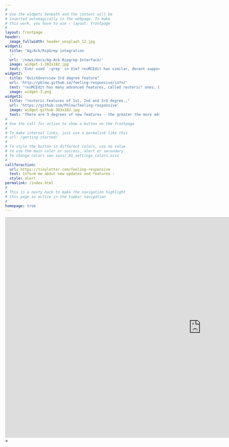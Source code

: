 ```yaml
---
#
# Use the widgets beneath and the content will be
# inserted automagically in the webpage. To make
# this work, you have to use › layout: frontpage
#
layout: frontpage
header:
  image_fullwidth: header_unsplash_12.jpg
widget1:
  title: "Ag/Ack/RipGrep integration
  ;"
  url: '/news/docs/Ag-Ack-Ripgrep-Interface/'
  image: widget-1-302x182.jpg
  text: 'Ever used `:grep` in Vim? הϵѻMCEdit has similar, decent support for it, with history that remembers all your previous searches with results, and ability to edit them, ie. to remove entries. You can grep all sources multiple times, jump to the results and browse all your past searches.'
widget2:
  title: "QuickOverview 3rd degree feature"
  url: 'http://phlow.github.io/feeling-responsive/info/'
  text: "הϵѻMCEdit has many advanced features, called הϵѻteric³ ones. One of them is QuickOverview – a small window displayed after any jump in the buffer. It holds names of surrounding functions. No other editor has this feature, hence it's labeled as 3rd degree."
  image: widget-3.png
widget3:
  title: "הϵѻteric features of 1st, 2nd and 3rd degree.,"
  url: 'https://github.com/Phlow/feeling-responsive'
  image: widget-github-303x182.jpg
  text: 'There are 3 degrees of new features - the greater the more advanced one is. Examples of 3rd degree features are: completion of symbols from CTags index, periodic background command, selection history; 2nd degree are i.a.: scripting engine (S-Lang), terminal window and more.'
#
# Use the call for action to show a button on the frontpage
#
# To make internal links, just use a permalink like this
# url: /getting-started/
#
# To style the button in different colors, use no value
# to use the main color or success, alert or secondary.
# To change colors see sass/_01_settings_colors.scss
#
callforaction:
  url: https://tinyletter.com/feeling-responsive
  text: Inform me about new updates and features ›
  style: alert
permalink: /index.html
#
# This is a nasty hack to make the navigation highlight
# this page as active in the topbar navigation
#
homepage: true
---
```


<div id="videoModal" class="reveal-modal large" data-reveal="">
  <div class="flex-video widescreen vimeo" style="display: block;">
    <iframe width="1280" height="720" src="https://www.youtube.com/embed/3b5zCFSmVvU" frameborder="0" allowfullscreen></iframe>
  </div>
  <a class="close-reveal-modal">&#215;</a>
</div>
